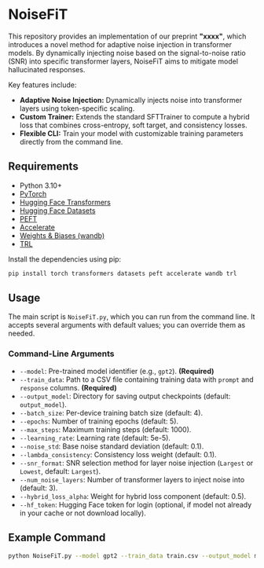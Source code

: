 # NoiseFiT

This repository provides an implementation of our preprint **"xxxx"**, which introduces a novel method for adaptive noise injection in transformer models. By dynamically injecting noise based on the signal-to-noise ratio (SNR) into specific transformer layers, NoiseFiT aims to mitigate model hallucinated responses.

Key features include:
- **Adaptive Noise Injection:** Dynamically injects noise into transformer layers using token-specific scaling.
- **Custom Trainer:** Extends the standard SFTTrainer to compute a hybrid loss that combines cross-entropy, soft target, and consistency losses.
- **Flexible CLI:** Train your model with customizable training parameters directly from the command line.

## Requirements

- Python 3.10+
- [PyTorch](https://pytorch.org/)
- [Hugging Face Transformers](https://github.com/huggingface/transformers)
- [Hugging Face Datasets](https://github.com/huggingface/datasets)
- [PEFT](https://github.com/huggingface/peft)
- [Accelerate](https://github.com/huggingface/accelerate)
- [Weights & Biases (wandb)](https://wandb.ai/site)
- [TRL](https://github.com/lvwerra/trl)

Install the dependencies using pip:

```bash
pip install torch transformers datasets peft accelerate wandb trl
```

## Usage

The main script is `NoiseFiT.py`, which you can run from the command line. It accepts several arguments with default values; you can override them as needed.

### Command-Line Arguments

- `--model`: Pre-trained model identifier (e.g., `gpt2`). **(Required)**
- `--train_data`: Path to a CSV file containing training data with `prompt` and `response` columns. **(Required)**
- `--output_model`: Directory for saving output checkpoints (default: `output_model`).
- `--batch_size`: Per-device training batch size (default: 4).
- `--epochs`: Number of training epochs (default: 5).
- `--max_steps`: Maximum training steps (default: 1000).
- `--learning_rate`: Learning rate (default: 5e-5).
- `--noise_std`: Base noise standard deviation (default: 0.1).
- `--lambda_consistency`: Consistency loss weight (default: 0.1).
- `--snr_format`: SNR selection method for layer noise injection (`Largest` or `Lowest`, default: `Largest`).
- `--num_noise_layers`: Number of transformer layers to inject noise into (default: 3).
- `--hybrid_loss_alpha`: Weight for hybrid loss component (default: 0.5).
- `--hf_token`: Hugging Face token for login (optional, if model not already in your cache or not download locally).

## Example Command

```bash
python NoiseFiT.py --model gpt2 --train_data train.csv --output_model my_output --batch_size 4 --epochs 5 --hf_token YOUR_HF_TOKEN
```

